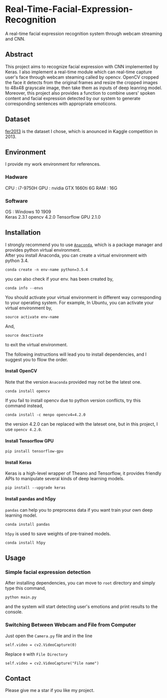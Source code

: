 # Real-Time-Facial-Expression-Recognition
A real-time facial expression recognition system through webcam streaming and CNN.

## Abstract
This project aims to recognize facial expression with CNN implemented by Keras. I also implement a real-time module which can real-time capture user's face through webcam steaming called by opencv. OpenCV cropped the face it detects from the original frames and resize the cropped images to 48x48 grayscale image, then take them as inputs of deep leanring model. Moreover, this project also provides a function to combine users' spoken content and  facial expression detected by our system to generate corresponding sentences with appropriate emoticons.

## Dataset
[fer2013](https://www.kaggle.com/c/challenges-in-representation-learning-facial-expression-recognition-challenge/data) is the dataset I chose, which is anounced in Kaggle competition in 2013.

## Environment
I provide my work environment for references.

### Hadware
CPU : i7-9750H 
GPU : nvidia GTX 1660ti 6G
RAM : 16G  

### Software
OS  : Windows 10 1909  
Keras 2.3.1 
opencv 4.2.0 
Tensorflow GPU 2.1.0

## Installation
I strongly recommend you to use [`Anaconda`](https://www.continuum.io/downloads), which is a package manager and provides python virtual environment.  
After you install Anaconda, you can create a virtual environment with python 3.4.
```
conda create -n env-name python=3.5.4
```
you can also check if your env. has been created by,
```
conda info --envs
```
You should activate your virtual environment in different way corresponding to your operating system.
For example, In Ubuntu, you can activate your virtual environment by,
```
source activate env-name
```
And,
```
source deactivate 
```
to exit the virtual environment.

The following instructions will lead you to install dependencies, and I suggest you to fllow the order.

#### Install OpenCV
Note that the version `Anaconda` provided may not be the latest one.
```
conda install opencv
```
If you fail to install opencv due to python version conflicts, try this command instead,
```
conda install -c menpo opencv4=4.2.0
```
the version 4.2.0 can be replaced with the lateset one, but in this project, I use `opencv 4.2.0`.

#### Install Tensorflow GPU

```
pip install tensorflow-gpu
```


#### Install Keras
Keras is a high-level wrapper of Theano and Tensorflow, it provides friendly APIs to manipulate several kinds of deep learning models.
```
pip install --upgrade keras
```
#### Install pandas and h5py
`pandas` can help you to preprocess data if you want train your own deep learning model.
```
conda install pandas
```
`h5py` is used to save weights of pre-trained models.
```
conda install h5py
```

## Usage
### Simple facial expression detection
After installing dependencies, you can move to `root` directory and simply type this command,
```
python main.py
```
and the system will start detecting user's emotions and print results to the console.  

### Switching Between Webcam and File from Computer
Just open the `Camera.py` file and in the line

```
self.video = cv2.VideoCapture(0)
```
Replace `0` with `File Directory`

```
self.video = cv2.VideoCapture("File name")
```

## Contact
Please give me a star if you like my project.
